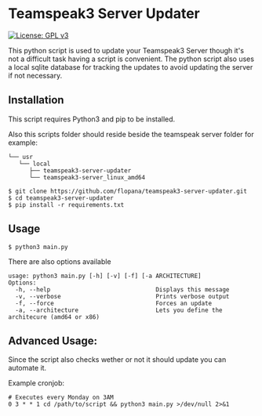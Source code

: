 # Teamspeak3 Server Updater
[![License: GPL v3](https://img.shields.io/badge/License-GPLv3-blue.svg)](https://www.gnu.org/licenses/gpl-3.0)

This python script is used to update your Teamspeak3 Server though it's not a difficult task having a script is convenient.
The python script also uses a local sqlite database for tracking the updates to avoid updating the server if not necessary.

## Installation
This script requires Python3 and pip to be installed.

Also this scripts folder should reside beside the teamspeak server folder for example:
```
└── usr
   └── local
      ├── teamspeak3-server-updater
      └── teamspeak3-server_linux_amd64
```
```shell script
$ git clone https://github.com/flopana/teamspeak3-server-updater.git
$ cd teamspeak3-server-updater
$ pip install -r requirements.txt
```

## Usage
```shell script
$ python3 main.py
```

There are also options available
```
usage: python3 main.py [-h] [-v] [-f] [-a ARCHITECTURE]
Options:
  -h, --help                              Displays this message
  -v, --verbose                           Prints verbose output
  -f, --force                             Forces an update
  -a, --architecture                      Lets you define the architecure (amd64 or x86)
```

## Advanced Usage:
Since the script also checks wether or not it should update you can automate it.

Example cronjob:
```
# Executes every Monday on 3AM
0 3 * * 1 cd /path/to/script && python3 main.py >/dev/null 2>&1
```
